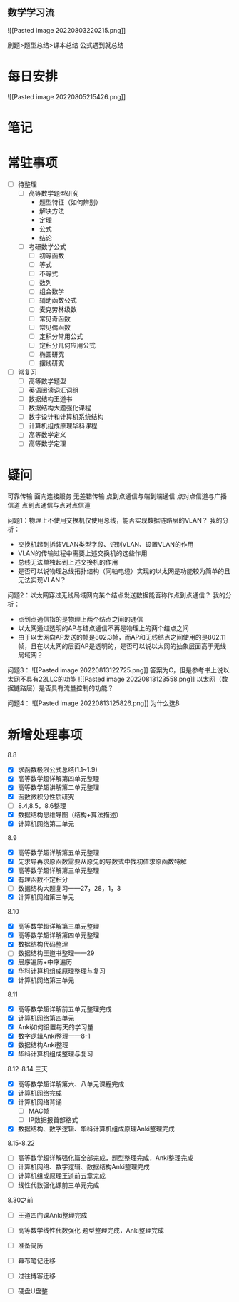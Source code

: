```toc
```
## 数学学习流
![[Pasted image 20220803220215.png]]

刷题>题型总结>课本总结
公式遇到就总结


# 每日安排
![[Pasted image 20220805215426.png]]


# 笔记

# 常驻事项
- [ ] 待整理
	- [ ] 高等数学题型研究
		- 题型特征（如何辨别）
		- 解决方法
		- 定理
		- 公式
		- 结论
	- [ ] 考研数学公式
		- [ ] 初等函数
		- [ ] 等式
		- [ ] 不等式
		- [ ] 数列
		- [ ] 组合数学
		- [ ] 辅助函数公式
		- [ ] 麦克劳林级数
		- [ ] 常见奇函数
		- [ ] 常见偶函数
		- [ ] 定积分常用公式
		- [ ] 定积分几何应用公式
		- [ ] 椭圆研究
		- [ ] 摆线研究

- [ ] 常复习
	- [ ] 高等数学题型
	- [ ] 英语阅读词汇词组
	- [ ] 数据结构王道书
	- [ ] 数据结构大题强化课程
	- [ ] 数字设计和计算机系统结构
	- [ ] 计算机组成原理华科课程
	- [ ] 高等数学定义
	- [ ] 高等数学定理

# 疑问
可靠传输
面向连接服务
无差错传输
点到点通信与端到端通信
点对点信道与广播信道
点到点通信与点对点信道

问题1：物理上不使用交换机仅使用总线，能否实现数据链路层的VLAN？
我的分析：
- 交换机起到拆装VLAN类型字段、识别VLAN、设置VLAN的作用
- VLAN的传输过程中需要上述交换机的这些作用
- 总线无法单独起到上述交换机的作用
- 是否可以说物理总线拓扑结构（同轴电缆）实现的以太网是功能较为简单的且无法实现VLAN？

问题2：以太网穿过无线局域网向某个结点发送数据能否称作点到点通信？
我的分析：
- 点到点通信指的是物理上两个结点之间的通信
- 以太网通过透明的AP与结点通信不再是物理上的两个结点之间
- 由于以太网向AP发送的帧是802.3帧，而AP和无线结点之间使用的是802.11帧，且在以太网的层面AP是透明的，是否可以说以太网的抽象层面高于无线局域网？

问题3：
![[Pasted image 20220813122725.png]]
答案为C，但是参考书上说以太网不具有22LLC的功能
![[Pasted image 20220813123558.png]]
以太网（数据链路层）是否具有流量控制的功能？


问题4：
![[Pasted image 20220813125826.png]]
为什么选B


# 新增处理事项

8.8
- [x] 求函数极限公式总结(1.1~1.9)
- [x] 高等数学超详解第四单元整理
- [x] 高等数学超讲解第二单元整理
- [x] 函数微积分性质研究
- [ ] 8.4,8.5，8.6整理 
- [x] 数据结构思维导图（结构+算法描述）
- [x] 计算机网络第二单元

8.9
- [x] 高等数学超详解第五单元整理
- [x] 先求导再求原函数需要从原先的导数式中找初值求原函数特解
- [x] 高等数学超详解第三单元整理
- [x] 有理函数不定积分
- [ ] 数据结构大题复习——27，28，1，3
- [x] 计算机网络第三单元

8.10
- [x] 高等数学超详解第三单元整理
- [x] 高等数学超详解第四单元整理
- [x] 数据结构代码整理
- [ ] 数据结构王道书整理——29
- [x] 层序遍历+中序遍历
- [x] 华科计算机组成原理整理与复习
- [x] 计算机网络第三单元

8.11 
- [x] 高等数学超详解前五单元整理完成
- [x] 计算机网络第四单元
- [x] Anki如何设置每天的学习量
- [x] 数字逻辑Anki整理——8-1
- [x] 数据结构Anki整理
- [x] 华科计算机组成整理与复习

8.12-8.14 三天
- [x] 高等数学超详解第六、八单元课程完成
- [x] 计算机网络完成
- [x] 计算机网络背诵
	- [ ] MAC帧
	- [ ] IP数据报首部格式
- [x] 数据结构、数字逻辑、华科计算机组成原理Anki整理完成

8.15-8.22 
- [ ] 高等数学超详解强化篇全部完成，题型整理完成，Anki整理完成
- [ ] 计算机网络、数字逻辑、数据结构Anki整理完成
- [ ] 计算机组成原理王道前五章完成
- [ ] 线性代数强化课前三单元完成

8.30之前
- [ ] 王道四门课Anki整理完成
- [ ] 高等数学线性代数强化 题型整理完成，Anki整理完成

- [ ] 准备简历
- [ ] 幕布笔记迁移
- [ ] 过往博客迁移
- [ ] 硬盘U盘整